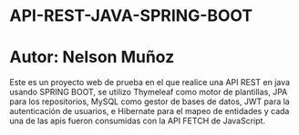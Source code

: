 # API-REST-JAVA-SPRING-BOOT
# Autor: Nelson Muñoz
Este es un proyecto web de prueba en el que realice una API REST en java usando SPRING BOOT, se utilizo Thymeleaf como motor de plantillas, JPA para los repositorios, MySQL como gestor de bases de datos, JWT para la autenticación de usuarios, e Hibernate para el mapeo de entidades y cada una de las apis fueron consumidas con la API FETCH de JavaScript.
